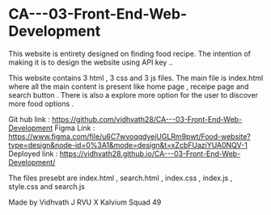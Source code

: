 # CA---03-Front-End-Web-Development

This website is entirety designed on finding food recipe.
The intention of making it is to design the website using API key ..

This website contains 3 html , 3 css and 3 js files.
The main file is index.html where all the main content is present like home page , receipe page and search button . There is also a explore more option for the user to discover more food options .

Git hub link : https://github.com/vidhvath28/CA---03-Front-End-Web-Development
Figma Link : https://www.figma.com/file/u6C7wvoqqdyejUGLRm9pwt/Food-website?type=design&node-id=0%3A1&mode=design&t=xZcbFUaziYUA0NQV-1
Deployed link : https://vidhvath28.github.io/CA---03-Front-End-Web-Development/

The files presebt are
index.html , search.html , index.css , index.js , style.css and search.js 


Made by Vidhvath J 
RVU X Kalvium
Squad 49
